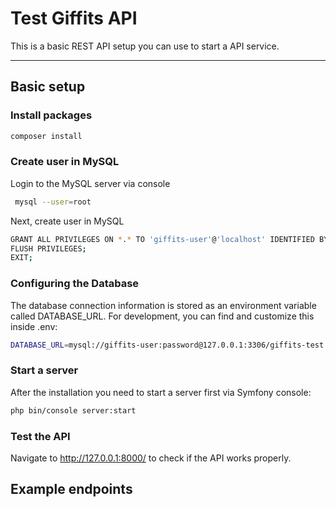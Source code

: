 # Test Giffits API
This is a basic REST API setup you can use to start a API service.  

---
## Basic setup

### Install packages 
```bash
composer install
```

### Create user in MySQL
Login to the MySQL server via console
```bash
 mysql --user=root
```

Next, create user in MySQL
```bash
GRANT ALL PRIVILEGES ON *.* TO 'giffits-user'@'localhost' IDENTIFIED BY 'password';
FLUSH PRIVILEGES;
EXIT;
```

### Configuring the Database
The database connection information is stored as an environment variable called DATABASE_URL. For development, you can find and customize this inside .env:

```bash
DATABASE_URL=mysql://giffits-user:password@127.0.0.1:3306/giffits-test
```

### Start a server
After the installation you need to start a server first via Symfony console:

```bash
php bin/console server:start
```

### Test the API
Navigate to http://127.0.0.1:8000/ to check if the API works properly.

## Example endpoints